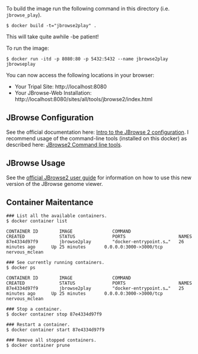 
To build the image run the following command in this directory (i.e. `jbrowse_play`).
```
$ docker build -t="jbrowse2play" .
```
This will take quite awhile -be patient!

To run the image:
```
$ docker run -itd -p 8080:80 -p 5432:5432 --name jbrowse2play jbrowseplay
```

You can now access the following locations in your browser:
 - Your Tripal Site: http://localhost:8080
 - Your JBrowse-Web Installation: http://localhost:8080/sites/all/tools/jbrowse2/index.html

## JBrowse Configuration

See the official documentation here: [Intro to the JBrowse 2 configuration](http://jbrowse.org/jb2/docs/config_basic). I recommend usage of the command-line tools (installed on this docker) as described here: [JBrowse2 Command line tools](http://jbrowse.org/jb2/docs/cli).

## JBrowse Usage

See the [official JBrowse2 user guide](http://jbrowse.org/jb2/docs/user_navigation) for information on how to use this new version of the JBrowse genome viewer.

## Container Maitentance

```
### List all the available containers.
$ docker container list

CONTAINER ID        IMAGE               COMMAND                  CREATED             STATUS              PORTS                    NAMES
87e4334d97f9        jbrowse2play        "docker-entrypoint.s…"   26 minutes ago      Up 25 minutes       0.0.0.0:3000->3000/tcp   nervous_mclean

### See currently running containers.
$ docker ps

CONTAINER ID        IMAGE               COMMAND                  CREATED             STATUS              PORTS                    NAMES
87e4334d97f9        jbrowse2play        "docker-entrypoint.s…"   25 minutes ago      Up 25 minutes       0.0.0.0:3000->3000/tcp   nervous_mclean

### Stop a container.
$ docker container stop 87e4334d97f9

### Restart a container.
$ docker container start 87e4334d97f9

### Remove all stopped containers.
$ docker container prune
```
